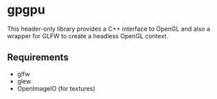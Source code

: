 # gpgpu

This header-only library provides a C++ interface to OpenGL and
also a wrapper for GLFW to create a headless OpenGL context.

## Requirements
* glfw
* glew
* OpenImageIO (for textures)
